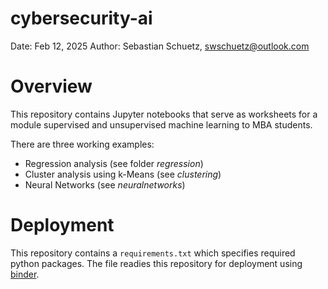 # cybersecurity-ai

Date: Feb 12, 2025
Author: Sebastian Schuetz, swschuetz@outlook.com


# Overview
This repository contains Jupyter notebooks that serve as worksheets for a module supervised and unsupervised machine learning to MBA students.

There are three working examples:

 - Regression analysis (see folder *regression*)
 - Cluster analysis using k-Means (see *clustering*)
 - Neural Networks (see *neuralnetworks*)

# Deployment
This repository contains a `requirements.txt` which specifies required python packages. The file readies this repository for deployment using [binder](https://www.mybinder.org).

 
